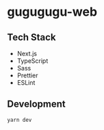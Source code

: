 # gugugugu-web

## Tech Stack

- Next.js
- TypeScript
- Sass
- Prettier
- ESLint

## Development

```bash
yarn dev
```

